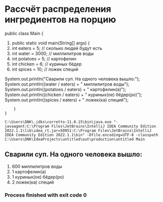 # Рассчёт распределения ингредиентов на порцию

public class Main {
1. public static void main(String[] args) {
1. int eaters = 5; // сколько людей будут есть
1. int water = 3000; // миллилитров воды
1. int potatoes = 5; // картофелин
1. int chicken = 6; // куриных бёдер
1. int spices = 10; // ложек специй

System.out.println("Сварили суп. На одного человека вышло:");<br/>
System.out.println((water / eaters) + " миллилитров воды");<br/>
System.out.println((potatoes / eaters) + " картофелин(а)");<br/>
System.out.println((chicken / eaters) + " куриных(ое) бёдер(ро)");<br/>
System.out.println((spices / eaters) + " ложек(ка) специй");<br/>


        }
    }

    C:\Users\DNK\.jdks\corretto-11.0.15\bin\java.exe "-javaagent:C:\Program Files\JetBrains\IntelliJ IDEA Community Edition 2022.1.1\lib\idea_rt.jar=50951:C:\Program Files\JetBrains\IntelliJ IDEA Community Edition 2022.1.1\bin" -Dfile.encoding=UTF-8 -classpath C:\Users\DNK\IdeaProjects\untitled\out\production\untitled Main

## Сварили суп. На одного человека вышло:<br/>
1. 600 миллилитров воды
1. 1 картофелин(а)
1. 1 куриных(ое) бёдер(ро)
1. 2 ложек(ка) специй

### Process finished with exit code 0